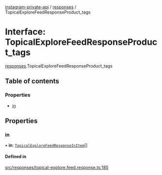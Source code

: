 [instagram-private-api](../../README.md) / [responses](../../modules/responses.md) / TopicalExploreFeedResponseProduct_tags

# Interface: TopicalExploreFeedResponseProduct\_tags

[responses](../../modules/responses.md).TopicalExploreFeedResponseProduct_tags

## Table of contents

### Properties

- [in](TopicalExploreFeedResponseProduct_tags.md#in)

## Properties

### in

• **in**: [`TopicalExploreFeedResponseInItem`](TopicalExploreFeedResponseInItem.md)[]

#### Defined in

[src/responses/topical-explore.feed.response.ts:185](https://github.com/Nerixyz/instagram-private-api/blob/b3351b9/src/responses/topical-explore.feed.response.ts#L185)

